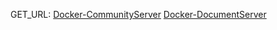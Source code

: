 GET_URL:
[Docker-CommunityServer](https://github.com/ONLYOFFICE/Docker-CommunityServer)
[Docker-DocumentServer](https://github.com/ONLYOFFICE/Docker-DocumentServer)
